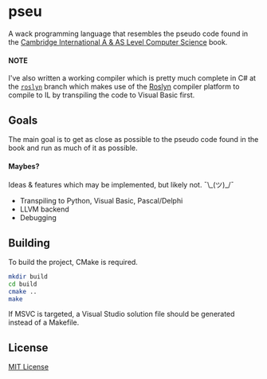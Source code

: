 # pseu
A wack programming language that resembles the pseudo code found in 
the [Cambridge International A & AS Level Computer Science](https://www.amazon.com/Cambridge-International-Computer-Coursebook-Examinations/dp/1107546737/)
book.

#### NOTE
I've also written a working compiler which is pretty much complete in C# at the
[`roslyn`](https://github.com/FICTURE7/pseu/tree/roslyn/) branch which makes use
of the [Roslyn](https://github.com/dotnet/roslyn/) compiler platform to compile 
to IL by transpiling the code to Visual Basic first.

## Goals
The main goal is to get as close as possible to the pseudo code found in the book
and run as much of it as possible. 

#### Maybes?
Ideas & features which may be implemented, but likely not. ¯\\\_(ツ)\_/¯

* Transpiling to Python, Visual Basic, Pascal/Delphi
* LLVM backend
* Debugging

## Building
To build the project, CMake is required.

```bash
mkdir build
cd build
cmake ..
make
```

If MSVC is targeted, a Visual Studio solution file should be generated instead
of a Makefile.

## License
[MIT License](LICENSE)

